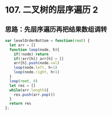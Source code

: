 # 107. 二叉树的层序遍历 2
## 思路：先层序遍历再把结果数组调转
```javascript
var levelOrderBottom = function(root) {
  let arr = []
  function loop(node, h){
    if(!node) return
    if(!arr[h]) arr[h] = []
    arr[h].push(node.val)
    loop(node.left, h+1)
    loop(node.right, h+1)
  }
  loop(root, 0)
  let res = []
  while(arr.length){
    res.push(arr.pop())
  }
  return res
};
```